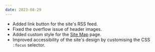 ```yaml
---
date: 2023-08-29
---
```


* Added link button for the site's RSS feed.
* Fixed the overflow issue of header images.
* Added custom style for the [Site Map](/sitemap) page.
* Improved accessibility of the site's design by customising the CSS `:focus` selector.